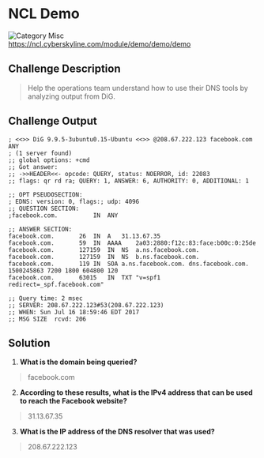 # NCL Demo
![Category Misc](https://img.shields.io/badge/category-misc-lightgrey.svg?longCache=true&style=popout) <br />
https://ncl.cyberskyline.com/module/demo/demo/demo 

## Challenge Description
> Help the operations team understand how to use their DNS tools by analyzing output from DiG.

## Challenge Output
```
; <<>> DiG 9.9.5-3ubuntu0.15-Ubuntu <<>> @208.67.222.123 facebook.com ANY
; (1 server found)
;; global options: +cmd
;; Got answer:
;; ->>HEADER<<- opcode: QUERY, status: NOERROR, id: 22083
;; flags: qr rd ra; QUERY: 1, ANSWER: 6, AUTHORITY: 0, ADDITIONAL: 1

;; OPT PSEUDOSECTION:
; EDNS: version: 0, flags:; udp: 4096
;; QUESTION SECTION:
;facebook.com.			IN	ANY

;; ANSWER SECTION:
facebook.com.		26	IN	A	31.13.67.35
facebook.com.		59	IN	AAAA	2a03:2880:f12c:83:face:b00c:0:25de
facebook.com.		127159	IN	NS	a.ns.facebook.com.
facebook.com.		127159	IN	NS	b.ns.facebook.com.
facebook.com.		119	IN	SOA	a.ns.facebook.com. dns.facebook.com. 1500245863 7200 1800 604800 120
facebook.com.		63015	IN	TXT	"v=spf1 redirect=_spf.facebook.com"

;; Query time: 2 msec
;; SERVER: 208.67.222.123#53(208.67.222.123)
;; WHEN: Sun Jul 16 18:59:46 EDT 2017
;; MSG SIZE  rcvd: 206
```
## Solution
1. **What is the domain being queried?**
> facebook.com
2. **According to these results, what is the IPv4 address that can be used to reach the Facebook website?**
> 31.13.67.35
3. **What is the IP address of the DNS resolver that was used?**
> 208.67.222.123